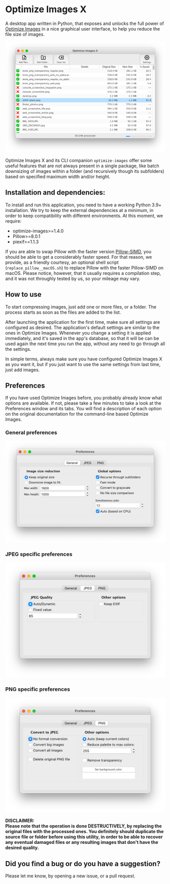 # Optimize Images X
A desktop app written in Python, that exposes and unlocks the full power of 
[Optimize Images](https://github.com/victordomingos/optimize-images) in a nice 
graphical user interface, to help you reduce the file size of images.

![Optimize Images X - Main Window](screenshots/optimize-images-x_main-window.png)

Optimize Images X and its CLI companion `optimize-images` offer some useful 
features that are not always present in a single package, like batch downsizing 
of images within a folder (and recursively though its 
subfolders) based on specified maximum width and/or height.


## Installation and dependencies:

To install and run this application, you need to have a working
Python 3.9+ installation. We try to keep the external dependencies at a minimum, 
in order to keep compatibility with different  environments. At this moment, we 
require:

  - optimize-images>=1.4.0
  - Pillow>=8.0.1
  - piexif>=1.1.3
  

If you are able to swap Pillow with the faster version 
[Pillow-SIMD](https://github.com/uploadcare/pillow-simd), you should be able
to get a considerably faster speed. For that reason, we provide, as a 
friendly courtesy, an optional shell script (`replace_pillow__macOS.sh`) to 
replace Pillow with the faster Pillow-SIMD on macOS. Please notice, however, 
that it usually requires a compilation step, and it was not throughly tested 
by us, so your mileage may vary.


## How to use

To start compressing images, just add one or more files, or a folder. The 
process starts as soon as the files are added to the list.

After launching the application for the first time, make sure all settings are 
configured as desired. The application's default settings are similar to the 
ones in Optimize Images. Whenever you change a setting it is applied 
immediately, and it's saved in the app's database, so that it will be can be 
used again the next time you run the app, without any need to go through all the 
settings. 

In simple terms, always make sure you have configured Optimize Images X as you 
want it, but if you just want to use the same settings from last time, just add 
images.

## Preferences

If you have used Optimize Images before, you probably already know what options 
are available. If not, please take a few minutes to take a look at the 
Preferences window and its tabs. You will find a description of each option on 
the original documentation for the command-line based Optimize Images. 

### General preferences
![Optimize Images X - Preferences Window: General](screenshots/optimize-images-x_prefs_general.jpg)

### JPEG specific preferences
![Optimize Images X - Preferences Window: General](screenshots/optimize-images-x_prefs_jpeg.jpg)

### PNG specific preferences
![Optimize Images X - Preferences Window: General](screenshots/optimize-images-x_prefs_png.jpg)


**DISCLAIMER:  
Please note that the operation is done DESTRUCTIVELY, by replacing the
original files with the processed ones. You definitely should duplicate the
source file or folder before using this utility, in order to be able to
recover any eventual damaged files or any resulting images that don't have the
desired quality.**
  
  
## Did you find a bug or do you have a suggestion?

Please let me know, by opening a new issue, or a pull request.
